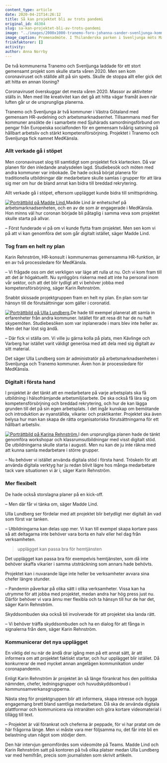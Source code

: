 ```yaml
---
content_type: article
date: 2020-04-21T14:26:12
title: Så kan projektet bli av trots pandemi
original_id: 46384
slug: sa-kan-projektet-bli-av-trots-pandemi
image: "../images/2000x1000-tranemo-foro-johanna-sander-svenljunga-kommun.jpg"
image_caption: Promenadmöte. I Thilanderska parken i Svenljunga möts Madde Lind, Karin Rehnström och Ulla Lundberg. De är engagerade i MedKänsla, ett projekt som på kort tid ställt om till digitalt genomförande i första hand.  
friskfaktorer: []
activity:
author: Anna Norrby
---
```


De två kommunerna Tranemo och Svenljunga laddade för ett stort gemensamt projekt som skulle starta våren 2020. Men sen kom coronaviruset och ställde allt på sin spets. Skulle de stoppa allt eller gick det att hitta en annan lösning?

Coronaviruset överskuggar det mesta våren 2020. Massor av aktiviteter ställs in. Men med lite kreativitet kan det gå att hitta vägar framåt även när luften går ur de ursprungliga planerna.

Tranemo och Svenljunga är två kommuner i Västra Götaland med gemensam HR-avdelning och arbetsmarknadsenhet. Tillsammans med fler kommuner ansökte de i samarbete med Sjuhärads samordningsförbund om pengar från Europeiska socialfonden för en gemensam tvåårig satsning på hållbart arbetsliv och stärkt kompetensförsörjning. Projektet i Tranemo och Svenljunga fick namnet MedKänsla.

### Allt verkade gå i stöpet

Men coronaviruset slog till samtidigt som projektet fick klartecken. Då var planen för den inledande analysdelen lagd. Studiebesök och möten med andra kommuner var inbokade. De hade också börjat planera för traditionella utbildningar där medarbetare skulle samlas i grupper för att lära sig mer om hur de bland annat kan bidra till breddad rekrytering.

Allt verkade gå i stöpet, eftersom upplägget kunde bidra till smittspridning.

[![Porträttbild på Madde Lind.](https://www.suntarbetsliv.se/wp-content/uploads/2020/04/200x220-madde-lind-foto-johanna-sander-svenljunga-kommun.jpg)](https://www.suntarbetsliv.se/wp-content/uploads/2020/04/200x220-madde-lind-foto-johanna-sander-svenljunga-kommun.jpg)Madde Lind är enhetschef på arbetsmarknadsenheten, och en av de som är engagerade i MedKänsla. Hon minns väl hur coronan började bli påtaglig i samma veva som projektet skulle starta på allvar.

– Först funderade vi på om vi kunde flytta fram projektet. Men sen kom vi på att vi kan genomföra det som går digitalt istället, säger Madde Lind.

### Tog fram en helt ny plan

Karin Rehnström, HR-konsult i kommunernas gemensamma HR-funktion, är en av två processledare för MedKänsla.

– Vi frågade oss om det verkligen var läge att rulla ut nu. Och vi kom fram till att det är högaktuellt. Nu synliggörs riskerna med att inte ha personal inom vår sektor, och att det blir tydligt att vi behöver jobba med kompetensförsörjning, säger Karin Rehnström.

Snabbt skissade projektgruppen fram en helt ny plan. En plan som tar hänsyn till de förutsättningar som gäller i coronatid.

[![Porträttbild på Ulla Lundberg.](https://www.suntarbetsliv.se/wp-content/uploads/2020/04/200x220-ulla-lundberg-foto-johanna-sander-svenljunga-kommun.jpg)](https://www.suntarbetsliv.se/wp-content/uploads/2020/04/200x220-ulla-lundberg-foto-johanna-sander-svenljunga-kommun.jpg)De hade till exempel planerat att samla in erfarenheter från andra kommuner. Istället för att resa dit har de nu haft skypemöten. Studiebesöken som var inplanerade i mars blev inte heller av. Men det har löst sig ändå.

– Där fick vi ställa om. Vi ville ju gärna kolla på plats, men Kävlinge och Varberg har istället varit väldigt generösa med att dela med sig digitalt av sitt material.

Det säger Ulla Lundberg som är administratör på arbetsmarknadsenheten i Svenljunga och Tranemo kommuner. Även hon är processledare för MedKänsla.

### Digitalt i första hand

I projektet är det tänkt att en medarbetare på varje arbetsplats ska få utbildning i hälsofrämjande arbetsmiljöarbete. De ska också få lära sig om kompetensförsörjning och breddad rekrytering, och hur de kan lägga grunden till det på sin egen arbetsplats. I det ingår kunskap om bemötande och introduktion av nyanställda, vikarier och praktikanter. Projektet ska även belysa hur man kan skapa de rätta organisatoriska förutsättningarna för ett hållbart arbetsliv.

[![Porträttbild på Karina Rehnström.](https://www.suntarbetsliv.se/wp-content/uploads/2020/04/200x220-karin-rehnstrom-foto-johanna-sander-svenljunga-kommun.jpg)](https://www.suntarbetsliv.se/wp-content/uploads/2020/04/200x220-karin-rehnstrom-foto-johanna-sander-svenljunga-kommun.jpg)I den ursprungliga planen hade de tänkt genomföra workshopar och klassrumsutbildningar med visst digitalt stöd. De utbildningarna skulle starta i augusti. Men nu kan de ju inte räkna med att kunna samla medarbetare i större grupper.

– Nu behöver vi istället använda digitala stöd i första hand. Tröskeln för att använda digitala verktyg har ju redan blivit lägre hos många medarbetare tack vare situationen vi är i, säger Karin Rehnström.

### Mer flexibelt

De hade också storslagna planer på en kick-off.

– Men där får vi tänka om, säger Madde Lind.

Ulla Lundberg ser fördelar med att projektet blir betydligt mer digitalt än vad som först var tanken.

– Utbildningarna kan delas upp mer. Vi kan till exempel skapa kortare pass så att deltagarna inte behöver vara borta en halv eller hel dag från verksamheten.

> upplägget kan passa bra för hemtjänsten

Det upplägget kan passa bra för exempelvis hemtjänsten, som då inte behöver skaffa vikarier i samma utsträckning som annars hade behövts.

Projektet kan i nuvarande läge inte heller be verksamheter avvara sina chefer längre stunder.

– Pandemin påverkar på olika sätt i olika verksamheter. Vissa kan ha utrymme för att jobba med projektet, medan andra har hög press just nu. Därför behöver vi vara ännu mer flexibla och ta hänsyn till hur de har det, säger Karin Rehnström.

Skyddsombuden ska också bli involverade för att projektet ska landa rätt.

– Vi behöver träffa skyddsombuden och ha en dialog för att fånga in signalerna från dem, säger Karin Rehnström.

### Kommunicerar det nya upplägget

En viktig del nu när de ändå drar igång men på ett annat sätt, är att informera om att projektet faktiskt startar, och hur upplägget blir istället. Då konkurrerar de med mycket annan angelägen kommunikation under coronapandemin.

Enligt Karin Rehnström är projektet än så länge förankrat hos den politiska nämnden, chefer, ledningsgrupper och huvudskyddsombud i kommunsamverkansgrupperna.

Nästa steg för projektgruppen blir att informera, skapa intresse och bygga engagemang brett bland samtliga medarbetare. Då ska de använda digitala plattformar och kommunicera via intranäten och göra kortare videomaterial i tillägg till text.

– Projektet är väl förankrat och cheferna är peppade, för vi har pratat om de här frågorna länge. Men vi måste vara mer följsamma nu, det får inte bli en belastning utan något som stödjer dem.

Den här intervjun genomfördes som videomöte på Teams. Madde Lind och Karin Rehnström satt på kontoren på två olika platser medan Ulla Lundberg var med hemifrån, precis som journalisten som skrivit artikeln.

